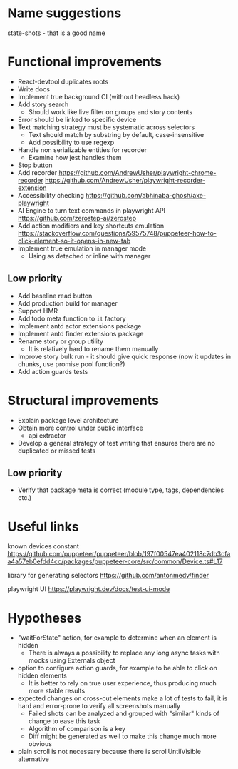 # Name suggestions

state-shots - that is a good name

# Functional improvements

* React-devtool duplicates roots
* Write docs
* Implement true background CI (without headless hack)
* Add story search
    * Should work like live filter on groups and story contents
* Error should be linked to specific device
* Text matching strategy must be systematic across selectors
    * Text should match by substring by default, case-insensitive
    * Add possibility to use regexp
* Handle non serializable entities for recorder
    * Examine how jest handles them
* Stop button
* Add
  recorder https://github.com/AndrewUsher/playwright-chrome-recorder https://github.com/AndrewUsher/playwright-recorder-extension
* Accessibility checking https://github.com/abhinaba-ghosh/axe-playwright
* AI Engine to turn text commands in playwright API https://github.com/zerostep-ai/zerostep
* Add action modifiers and key shortcuts
  emulation https://stackoverflow.com/questions/59575748/puppeteer-how-to-click-element-so-it-opens-in-new-tab
* Implement true emulation in manager mode
  * Using as detached or inline with manager

## Low priority

* Add baseline read button
* Add production build for manager
* Support HMR
* Add todo meta function to `it` factory
* Implement antd actor extensions package
* Implement antd finder extensions package
* Rename story or group utility
    * It is relatively hard to rename them manually
* Improve story bulk run - it should give quick response (now it updates in chunks, use promise pool function?)
* Add action guards tests

# Structural improvements

* Explain package level architecture
* Obtain more control under public interface
    * api extractor
* Develop a general strategy of test writing that ensures there are no duplicated or missed tests

## Low priority

* Verify that package meta is correct (module type, tags, dependencies etc.)

# Useful links

known devices
constant https://github.com/puppeteer/puppeteer/blob/197f00547ea402118c7db3cfaa4a57eb0efdd4cc/packages/puppeteer-core/src/common/Device.ts#L17

library for generating selectors https://github.com/antonmedv/finder

playwright UI https://playwright.dev/docs/test-ui-mode

# Hypotheses

* "waitForState" action, for example to determine when an element is hidden
    * There is always a possibility to replace any long async tasks with mocks using Externals object
* option to configure action guards, for example to be able to click on hidden elements
    * It is better to rely on true user experience, thus producing much more stable results
* expected changes on cross-cut elements make a lot of tests to fail, it is hard and error-prone to verify all
  screenshots manually
    * Failed shots can be analyzed and grouped with "similar" kinds of change to ease this task
    * Algorithm of comparison is a key
    * Diff might be generated as well to make this change much more obvious
* plain scroll is not necessary because there is scrollUntilVisible alternative
